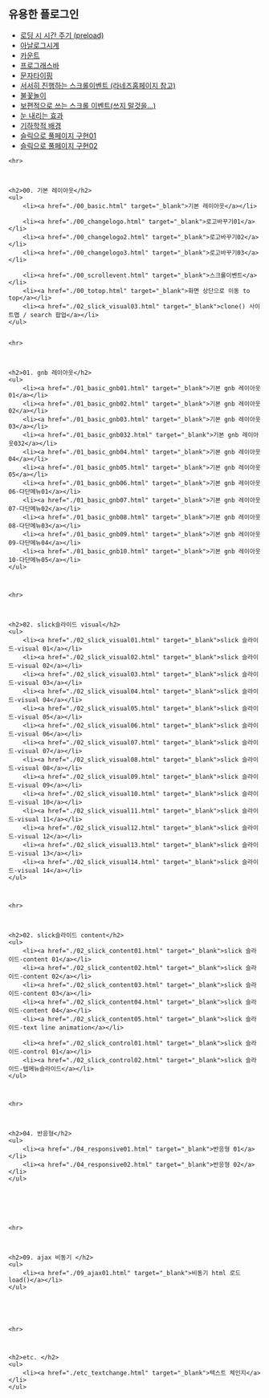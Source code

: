 <h2>유용한 플로그인</h2>
    <ul>
        <li><a href="../plug-in/00preload.html" target="_blank">로딩 시 시간 주기 (preload)</a></li>
        <li><a href="../plug-in/00watch.html" target="_blank">아날로그시계</a></li>
        <li><a href="../plug-in/01counterup.html" target="_blank">카운트</a></li>
        <li><a href="../plug-in/02progress.html" target="_blank">프로그래스바</a></li>
        <li><a href="../plug-in/03typed.html" target="_blank">문자타이핑</a></li>
        <li><a href="../plug-in/04scrollme.html" target="_blank">서서히 진행하는 스크롤이벤트 (라네즈홈페이지 참고)</a></li>
        <li><a href="../plug-in/05firework.html" target="_blank">불꽃놀이</a></li>
        <li><a href="../plug-in/06aos.html" target="_blank">보편적으로 쓰는 스크롤 이벤트(쓰지 말것을...)</a></li>
        <li><a href="../plug-in/07snow.html" target="_blank">눈 내리는 효과</a></li>
        <li><a href="../plug-in/08particles.html" target="_blank">기하학적 배경</a></li>
        <li><a href="../plug-in/slick-fullpage01.html" target="_blank">슬릭으로 풀페이지 구현01</a></li>
        <li><a href="../plug-in/slick-fullpage02.html" target="_blank">슬릭으로 풀페이지 구현02</a></li>
    </ul>





    <hr>



    <h2>00. 기본 레이아웃</h2>
    <ul>
        <li><a href="./00_basic.html" target="_blank">기본 레이아웃</a></li>

        <li><a href="./00_changelogo.html" target="_blank">로고바꾸기01</a></li>
        <li><a href="./00_changelogo2.html" target="_blank">로고바꾸기02</a></li>
        <li><a href="./00_changelogo3.html" target="_blank">로고바꾸기03</a></li>

        <li><a href="./00_scrollevent.html" target="_blank">스크롤이벤트</a></li>
        <li><a href="./00_totop.html" target="_blank">화면 상단으로 이동 to top</a></li>
        <li><a href="./02_slick_visual03.html" target="_blank">clone() 사이트맵 / search 팝업</a></li>
    </ul>


    <hr>



    <h2>01. gnb 레이아웃</h2>
    <ul>
        <li><a href="./01_basic_gnb01.html" target="_blank">기본 gnb 레이아웃01</a></li>
        <li><a href="./01_basic_gnb02.html" target="_blank">기본 gnb 레이아웃02</a></li>
        <li><a href="./01_basic_gnb03.html" target="_blank">기본 gnb 레이아웃03</a></li>
        <li><a href="./01_basic_gnb032.html" target="_blank">기본 gnb 레이아웃032</a></li>
        <li><a href="./01_basic_gnb04.html" target="_blank">기본 gnb 레이아웃04</a></li>
        <li><a href="./01_basic_gnb05.html" target="_blank">기본 gnb 레이아웃05</a></li>
        <li><a href="./01_basic_gnb06.html" target="_blank">기본 gnb 레이아웃06-다단메뉴01</a></li>
        <li><a href="./01_basic_gnb07.html" target="_blank">기본 gnb 레이아웃07-다단메뉴02</a></li>
        <li><a href="./01_basic_gnb08.html" target="_blank">기본 gnb 레이아웃08-다단메뉴03</a></li>
        <li><a href="./01_basic_gnb09.html" target="_blank">기본 gnb 레이아웃09-다단메뉴04</a></li>
        <li><a href="./01_basic_gnb10.html" target="_blank">기본 gnb 레이아웃10-다단메뉴05</a></li>
    </ul>



    <hr>



    <h2>02. slick슬라이드 visual</h2>
    <ul>
        <li><a href="./02_slick_visual01.html" target="_blank">slick 슬라이드-visual 01</a></li>
        <li><a href="./02_slick_visual02.html" target="_blank">slick 슬라이드-visual 02</a></li>
        <li><a href="./02_slick_visual03.html" target="_blank">slick 슬라이드-visual 03</a></li>
        <li><a href="./02_slick_visual04.html" target="_blank">slick 슬라이드-visual 04</a></li>
        <li><a href="./02_slick_visual05.html" target="_blank">slick 슬라이드-visual 05</a></li>
        <li><a href="./02_slick_visual06.html" target="_blank">slick 슬라이드-visual 06</a></li>
        <li><a href="./02_slick_visual07.html" target="_blank">slick 슬라이드-visual 07</a></li>
        <li><a href="./02_slick_visual08.html" target="_blank">slick 슬라이드-visual 08</a></li>
        <li><a href="./02_slick_visual09.html" target="_blank">slick 슬라이드-visual 09</a></li>
        <li><a href="./02_slick_visual10.html" target="_blank">slick 슬라이드-visual 10</a></li>
        <li><a href="./02_slick_visual11.html" target="_blank">slick 슬라이드-visual 11</a></li>
        <li><a href="./02_slick_visual12.html" target="_blank">slick 슬라이드-visual 12</a></li>
        <li><a href="./02_slick_visual13.html" target="_blank">slick 슬라이드-visual 13</a></li>
        <li><a href="./02_slick_visual14.html" target="_blank">slick 슬라이드-visual 14</a></li>
    </ul>



    <hr>



    <h2>02. slick슬라이드 content</h2>
    <ul>
        <li><a href="./02_slick_content01.html" target="_blank">slick 슬라이드-content 01</a></li>
        <li><a href="./02_slick_content02.html" target="_blank">slick 슬라이드-content 02</a></li>
        <li><a href="./02_slick_content03.html" target="_blank">slick 슬라이드-content 03</a></li>
        <li><a href="./02_slick_content04.html" target="_blank">slick 슬라이드-content 04</a></li>
        <li><a href="./02_slick_content05.html" target="_blank">slick 슬라이드-text line animation</a></li>

        <li><a href="./02_slick_control01.html" target="_blank">slick 슬라이드-control 01</a></li>
        <li><a href="./02_slick_control02.html" target="_blank">slick 슬라이드-텝메뉴슬라이드</a></li>
    </ul>



    <hr>



    <h2>04. 반응형</h2>
    <ul>
        <li><a href="./04_responsive01.html" target="_blank">반응형 01</a></li>
        <li><a href="./04_responsive02.html" target="_blank">반응형 02</a></li>
    </ul>






    <hr>



    <h2>09. ajax 비동기 </h2>
    <ul>
        <li><a href="./09_ajax01.html" target="_blank">비동기 html 로드 load()</a></li>
    </ul>





    <hr>



    <h2>etc. </h2>
    <ul>
        <li><a href="./etc_textchange.html" target="_blank">텍스트 체인지</a></li>
    </ul>

